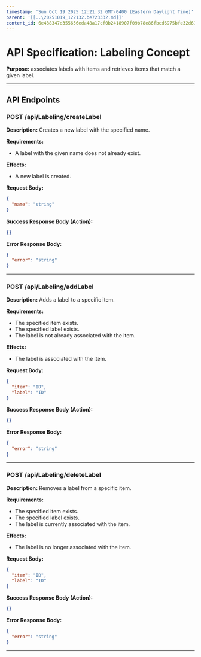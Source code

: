 ```yaml
---
timestamp: 'Sun Oct 19 2025 12:21:32 GMT-0400 (Eastern Daylight Time)'
parent: '[[..\20251019_122132.be723332.md]]'
content_id: 6e438347d355656eda48a17cf0b2418907f09b78e86fbcd6975bfe32d61e57a6
---
```


# API Specification: Labeling Concept

**Purpose:** associates labels with items and retrieves items that match a given label.

***

## API Endpoints

### POST /api/Labeling/createLabel

**Description:** Creates a new label with the specified name.

**Requirements:**

* A label with the given name does not already exist.

**Effects:**

* A new label is created.

**Request Body:**

```json
{
  "name": "string"
}
```

**Success Response Body (Action):**

```json
{}
```

**Error Response Body:**

```json
{
  "error": "string"
}
```

***

### POST /api/Labeling/addLabel

**Description:** Adds a label to a specific item.

**Requirements:**

* The specified item exists.
* The specified label exists.
* The label is not already associated with the item.

**Effects:**

* The label is associated with the item.

**Request Body:**

```json
{
  "item": "ID",
  "label": "ID"
}
```

**Success Response Body (Action):**

```json
{}
```

**Error Response Body:**

```json
{
  "error": "string"
}
```

***

### POST /api/Labeling/deleteLabel

**Description:** Removes a label from a specific item.

**Requirements:**

* The specified item exists.
* The specified label exists.
* The label is currently associated with the item.

**Effects:**

* The label is no longer associated with the item.

**Request Body:**

```json
{
  "item": "ID",
  "label": "ID"
}
```

**Success Response Body (Action):**

```json
{}
```

**Error Response Body:**

```json
{
  "error": "string"
}
```

***
